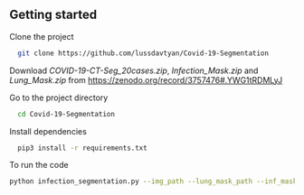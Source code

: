 ## Getting started

Clone the project

```bash
  git clone https://github.com/lussdavtyan/Covid-19-Segmentation
```
Download *COVID-19-CT-Seg_20cases.zip*, *Infection_Mask.zip* and *Lung_Mask.zip* from https://zenodo.org/record/3757476#.YWG1tRDMLyJ

Go to the project directory

```bash
  cd Covid-19-Segmentation
```

Install dependencies

```bash
  pip3 install -r requirements.txt
```

To run the code
```bash
python infection_segmentation.py --img_path --lung_mask_path --inf_mask_path
```